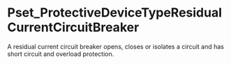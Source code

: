 # Pset_ProtectiveDeviceTypeResidualCurrentCircuitBreaker

A residual current circuit breaker opens, closes or isolates a circuit and has short circuit and overload protection.
